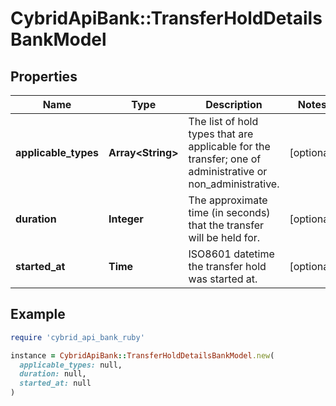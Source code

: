# CybridApiBank::TransferHoldDetailsBankModel

## Properties

| Name | Type | Description | Notes |
| ---- | ---- | ----------- | ----- |
| **applicable_types** | **Array&lt;String&gt;** | The list of hold types that are applicable for the transfer; one of administrative or non_administrative. | [optional] |
| **duration** | **Integer** | The approximate time (in seconds) that the transfer will be held for. | [optional] |
| **started_at** | **Time** | ISO8601 datetime the transfer hold was started at. | [optional] |

## Example

```ruby
require 'cybrid_api_bank_ruby'

instance = CybridApiBank::TransferHoldDetailsBankModel.new(
  applicable_types: null,
  duration: null,
  started_at: null
)
```

